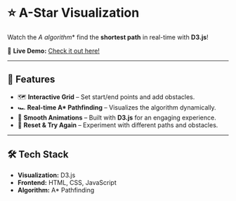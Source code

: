 # ⭐ A-Star Visualization

Watch the **A* algorithm** find the **shortest path** in real-time with **D3.js**!  

🔗 **Live Demo:** [Check it out here!](https://sohanalli.github.io/A-Star-Visualization/)  

---

## 🚀 Features
- 🗺 **Interactive Grid** – Set start/end points and add obstacles.
- 🏎 **Real-time A\* Pathfinding** – Visualizes the algorithm dynamically.
- 🎨 **Smooth Animations** – Built with **D3.js** for an engaging experience.
- 🔄 **Reset & Try Again** – Experiment with different paths and obstacles.

---

## 🛠️ Tech Stack
- **Visualization:** D3.js  
- **Frontend:** HTML, CSS, JavaScript  
- **Algorithm:** A* Pathfinding  
